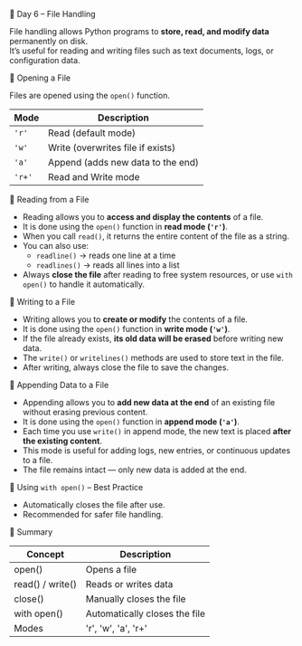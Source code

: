 🐍 Day 6 – File Handling

File handling allows Python programs to **store, read, and modify data** permanently on disk.  
It’s useful for reading and writing files such as text documents, logs, or configuration data.

🔹 Opening a File

Files are opened using the `open()` function.  

| Mode | Description |
|-------|--------------|
| `'r'` | Read (default mode) |
| `'w'` | Write (overwrites file if exists) |
| `'a'` | Append (adds new data to the end) |
| `'r+'` | Read and Write mode |

🔹 Reading from a File

- Reading allows you to **access and display the contents** of a file.  
- It is done using the `open()` function in **read mode (`'r'`)**.  
- When you call `read()`, it returns the entire content of the file as a string.  
- You can also use:
  - `readline()` → reads one line at a time  
  - `readlines()` → reads all lines into a list  
- Always **close the file** after reading to free system resources, or use `with open()` to handle it automatically.

🔹 Writing to a File

- Writing allows you to **create or modify** the contents of a file.  
- It is done using the `open()` function in **write mode (`'w'`)**.  
- If the file already exists, **its old data will be erased** before writing new data.  
- The `write()` or `writelines()` methods are used to store text in the file.  
- After writing, always close the file to save the changes.

🔹 Appending Data to a File

- Appending allows you to **add new data at the end** of an existing file without erasing previous content.  
- It is done using the `open()` function in **append mode (`'a'`)**.  
- Each time you use `write()` in append mode, the new text is placed **after the existing content**.  
- This mode is useful for adding logs, new entries, or continuous updates to a file.  
- The file remains intact — only new data is added at the end.

🔹 Using `with open()` – Best Practice
- Automatically closes the file after use.
- Recommended for safer file handling.

🧠 Summary

| Concept | Description |
|----------|-------------|
| open() | Opens a file |
| read() / write() | Reads or writes data |
| close() | Manually closes the file |
| with open() | Automatically closes the file |
| Modes | 'r', 'w', 'a', 'r+' |
